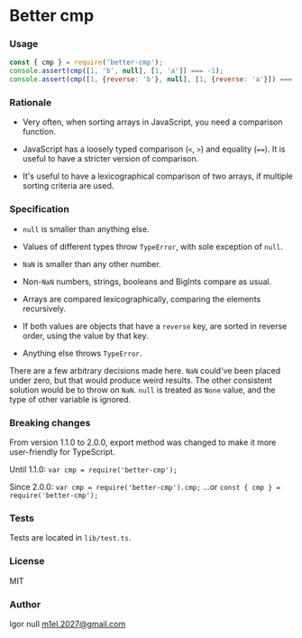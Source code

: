 # Better cmp

### Usage

```javascript
const { cmp } = require('better-cmp');
console.assert(cmp([1, 'b', null], [1, 'a']) === -1);
console.assert(cmp([1, {reverse: 'b'}, null], [1, {reverse: 'a'}]) === 1);
```

### Rationale

- Very often, when sorting arrays in JavaScript, you need a comparison function.

- JavaScript has a loosely typed comparison (`<`, `>`) and equality (`==`).
It is useful to have a stricter version of comparison.

- It's useful to have a lexicographical comparison of two arrays, if multiple sorting criteria are used.

### Specification

- `null` is smaller than anything else.

- Values of different types throw `TypeError`, with sole exception of `null`.

- `NaN` is smaller than any other number.

- Non-`NaN` numbers, strings, booleans and BigInts compare as usual.

- Arrays are compared lexicographically, comparing the elements recursively.

- If both values are objects that have a `reverse` key, are sorted in reverse order, using the value by that key.

- Anything else throws `TypeError`.

There are a few arbitrary decisions made here.
`NaN` could've been placed under zero, but that would produce weird results.
The other consistent solution would be to throw on `NaN`.
`null` is treated as `None` value, and the type of other variable is ignored.

### Breaking changes

From version 1.1.0 to 2.0.0, export method was changed to make it more user-friendly for TypeScript.

Until 1.1.0: `var cmp = require('better-cmp');`

Since 2.0.0: `var cmp = require('better-cmp').cmp;` ...or `const { cmp } = require('better-cmp');`

### Tests

Tests are located in `lib/test.ts`.

### License

MIT

### Author

Igor null <m1el.2027@gmail.com>
